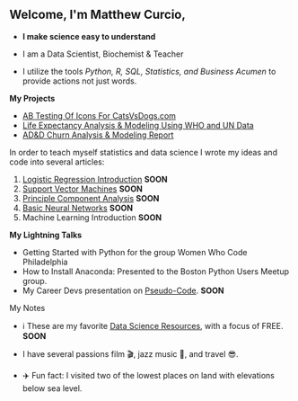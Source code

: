 ## Welcome, I'm Matthew Curcio, 

- **I make science easy to understand** 

- I am a Data Scientist, Biochemist & Teacher

- I utilize the tools *Python, R, SQL, Statistics, and Business Acumen* to provide actions not just words.

**My Projects**

- [AB Testing Of Icons For CatsVsDogs.com](https://github.com/mcc-us/AB_Testing)
- [Life Expectancy Analysis & Modeling Using WHO and UN Data](https://github.com/mcc-us/Life_Expectancy_Analysis_Modeling)
- [AD&D Churn Analysis & Modeling Report](https://github.com/mcc-us/Churn_Testing)

In order to teach myself statistics and data science I wrote my ideas and code into several articles:

1. [Logistic Regression Introduction]() **SOON**
1. [Support Vector Machines]() **SOON**
1. [Principle Component Analysis]() **SOON**
1. [Basic Neural Networks]() **SOON**
1. Machine Learning Introduction **SOON**


**My Lightning Talks**

- Getting Started with Python for the group Women Who Code Philadelphia
- How to Install Anaconda: Presented to the Boston Python Users Meetup group.
- My Career Devs presentation on [Pseudo-Code](). **SOON**


My Notes 

- :information_source: These are my favorite [Data Science Resources](), with a focus of FREE. **SOON**

- I have several passions film :clapper:, jazz music :saxophone:, and travel :sunglasses:.

- :airplane: Fun fact: I visited two of the lowest places on land with elevations below sea level.

